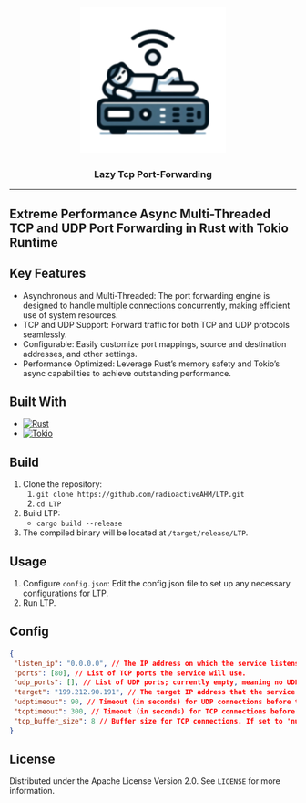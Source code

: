 <div align="center">
  <img src="./icon/sample-x256.png" alt="Logo">

  <h3 align="center">Lazy Tcp Port-Forwarding</h3>
</div>

<hr>

<!-- ABOUT THE PROJECT -->
## Extreme Performance Async Multi-Threaded TCP and UDP Port Forwarding in Rust with Tokio Runtime

## Key Features

* Asynchronous and Multi-Threaded: The port forwarding engine is designed to handle multiple connections concurrently, making efficient use of system resources.
* TCP and UDP Support: Forward traffic for both TCP and UDP protocols seamlessly.
* Configurable: Easily customize port mappings, source and destination addresses, and other settings.
* Performance Optimized: Leverage Rust’s memory safety and Tokio’s async capabilities to achieve outstanding performance.

## Built With

* [![Rust][Rust]][Rust-url]
* [![Tokio][Tokio]][Tokio-url]

## Build

1. Clone the repository:
    1. `git clone https://github.com/radioactiveAHM/LTP.git`
    2. `cd LTP`
2. Build LTP:
    * `cargo build --release`
3. The compiled binary will be located at `/target/release/LTP`.

## Usage

1. Configure `config.json`: Edit the config.json file to set up any necessary configurations for LTP.
2. Run LTP.

## Config

```json
{
 "listen_ip": "0.0.0.0", // The IP address on which the service listens; '0.0.0.0' means it listens on all available network interfaces.
 "ports": [80], // List of TCP ports the service will use.
 "udp_ports": [], // List of UDP ports; currently empty, meaning no UDP communication is configured.
 "target": "199.212.90.191", // The target IP address that the service interacts with.
 "udptimeout": 90, // Timeout (in seconds) for UDP connections before they are considered inactive.
 "tcptimeout": 300, // Timeout (in seconds) for TCP connections before they are considered inactive.
 "tcp_buffer_size": 8 // Buffer size for TCP connections. If set to 'null', the default is 8 KB. Units are in KB. Sizes of 4, 8, 16, 32, and 64 KB are allocated on the stack, while other values are allocated on the heap.
}
```

## License

Distributed under the Apache License Version 2.0. See `LICENSE` for more information.

<!-- MARKDOWN LINKS & IMAGES -->
[Rust]: https://img.shields.io/badge/Rust-000000?style=for-the-badge&logo=rust&logoColor=white
[Rust-url]: https://www.rust-lang.org/
[Tokio]: https://img.shields.io/badge/Tokio-000000?style=for-the-badge&logo=tokiodotrs&logoColor=white
[Tokio-url]: https://tokio.rs/
